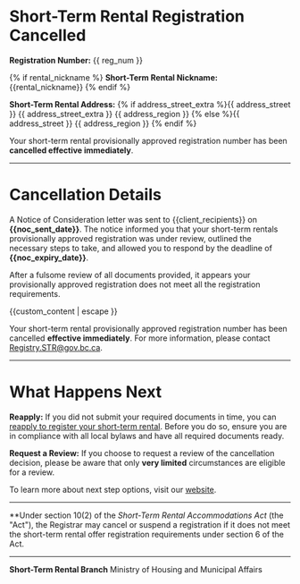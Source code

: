 # Short-Term Rental Registration Cancelled

**Registration Number:**
{{ reg_num }}

{% if rental_nickname %}
**Short-Term Rental Nickname:**
{{rental_nickname}}
{% endif %}

**Short-Term Rental Address:** 
{% if address_street_extra %}{{ address_street }}
{{ address_street_extra }}
{{ address_region }}
{% else %}{{ address_street }}
{{ address_region }}
{% endif %}

Your short-term rental provisionally approved registration number has been **cancelled effective immediately**.

---

# Cancellation Details

A Notice of Consideration letter was sent to {{client_recipients}} on **{{noc_sent_date}}**. The notice informed you that your short-term rentals provisionally approved registration was under review, outlined the necessary steps to take, and allowed you to respond by the deadline of **{{noc_expiry_date}}**. 

After a fulsome review of all documents provided, it appears your provisionally approved registration does not meet all the registration requirements.

{{custom_content | escape }}

Your short-term rental provisionally approved registration number has been cancelled **effective immediately**. For more information, please contact [Registry.STR@gov.bc.ca](mailto:Registry.STR@gov.bc.ca).

---

# What Happens Next
**Reapply:**  If you did not submit your required documents in time, you can [reapply to register your short-term rental](https://www2.gov.bc.ca/gov/content/housing-tenancy/short-term-rentals/registry/host-registration). Before you do so, ensure you are in compliance with all local bylaws and have all required documents ready.

**Request a Review:** If you choose to request a review of the cancellation decision, please be aware that only **very limited** circumstances are eligible for a review.

To learn more about next step options, visit our [website](https://www2.gov.bc.ca/gov/content/housing-tenancy/short-term-rentals/registry/host-registration#afteryouapply).

---
**Under section 10(2) of the _Short-Term Rental Accommodations Act_ (the "Act"), the Registrar may cancel or suspend a registration if it does not meet the short-term rental offer registration requirements under section 6 of the Act.

---

**Short-Term Rental Branch**
Ministry of Housing and Municipal Affairs
